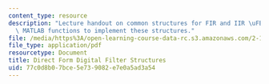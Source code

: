 ```yaml
---
content_type: resource
description: "Lecture handout on common structures for FIR and IIR \uFB01lters, and\
  \ MATLAB functions to implement these structures."
file: /media/https%3A/open-learning-course-data-rc.s3.amazonaws.com/2-161-signal-processing-continuous-and-discrete-fall-2008/77c0d8b07bce5e739082e7e0a5ad3a54_filterstructure.pdf
file_type: application/pdf
resourcetype: Document
title: Direct Form Digital Filter Structures
uid: 77c0d8b0-7bce-5e73-9082-e7e0a5ad3a54
---
```

